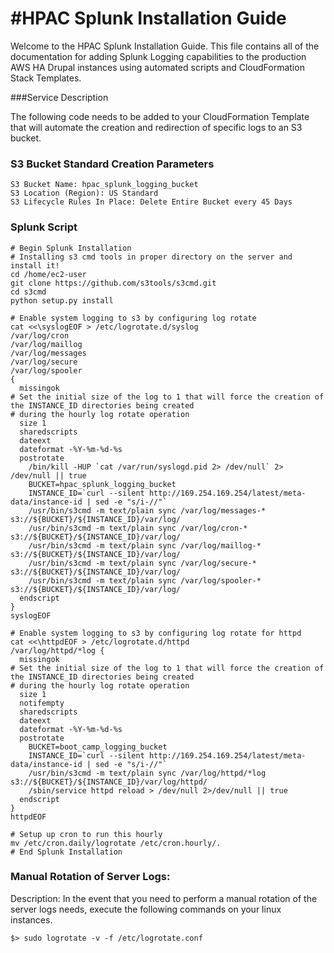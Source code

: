 #HPAC Splunk Installation Guide
======================

Welcome to the HPAC Splunk Installation Guide.  This file contains all of the documentation for adding Splunk Logging capabilities to the production AWS HA Drupal instances using automated scripts and CloudFormation Stack Templates.

###Service Description

The following code needs to be added to your CloudFormation Template that will automate the creation and redirection of specific logs to an S3 bucket.

### S3 Bucket Standard Creation Parameters
```
S3 Bucket Name: hpac_splunk_logging_bucket
S3 Location (Region): US Standard
S3 Lifecycle Rules In Place: Delete Entire Bucket every 45 Days
```

### Splunk Script

```
# Begin Splunk Installation
# Installing s3 cmd tools in proper directory on the server and install it!
cd /home/ec2-user
git clone https://github.com/s3tools/s3cmd.git
cd s3cmd
python setup.py install

# Enable system logging to s3 by configuring log rotate
cat <<\syslogEOF > /etc/logrotate.d/syslog
/var/log/cron
/var/log/maillog
/var/log/messages
/var/log/secure
/var/log/spooler
{
  missingok
# Set the initial size of the log to 1 that will force the creation of the INSTANCE_ID directories being created
# during the hourly log rotate operation
  size 1
  sharedscripts
  dateext
  dateformat -%Y-%m-%d-%s
  postrotate
    /bin/kill -HUP `cat /var/run/syslogd.pid 2> /dev/null` 2> /dev/null || true
    BUCKET=hpac_splunk_logging_bucket
    INSTANCE_ID=`curl --silent http://169.254.169.254/latest/meta-data/instance-id | sed -e "s/i-//"`
    /usr/bin/s3cmd -m text/plain sync /var/log/messages-* s3://${BUCKET}/${INSTANCE_ID}/var/log/
    /usr/bin/s3cmd -m text/plain sync /var/log/cron-* s3://${BUCKET}/${INSTANCE_ID}/var/log/
    /usr/bin/s3cmd -m text/plain sync /var/log/maillog-* s3://${BUCKET}/${INSTANCE_ID}/var/log/
    /usr/bin/s3cmd -m text/plain sync /var/log/secure-* s3://${BUCKET}/${INSTANCE_ID}/var/log/
    /usr/bin/s3cmd -m text/plain sync /var/log/spooler-* s3://${BUCKET}/${INSTANCE_ID}/var/log/
  endscript
}
syslogEOF

# Enable system logging to s3 by configuring log rotate for httpd
cat <<\httpdEOF > /etc/logrotate.d/httpd
/var/log/httpd/*log {
  missingok
# Set the initial size of the log to 1 that will force the creation of the INSTANCE_ID directories being created
# during the hourly log rotate operation
  size 1
  notifempty
  sharedscripts
  dateext
  dateformat -%Y-%m-%d-%s
  postrotate
    BUCKET=boot_camp_logging_bucket
    INSTANCE_ID=`curl --silent http://169.254.169.254/latest/meta-data/instance-id | sed -e "s/i-//"`
    /usr/bin/s3cmd -m text/plain sync /var/log/httpd/*log s3://${BUCKET}/${INSTANCE_ID}/var/log/httpd/
    /sbin/service httpd reload > /dev/null 2>/dev/null || true
  endscript
}
httpdEOF

# Setup up cron to run this hourly 
mv /etc/cron.daily/logrotate /etc/cron.hourly/.
# End Splunk Installation

```

### Manual Rotation of Server Logs:
Description: In the event that you need to perform a manual rotation of the server logs needs, execute the following commands on your linux instances.
```
$> sudo logrotate -v -f /etc/logrotate.conf
```
